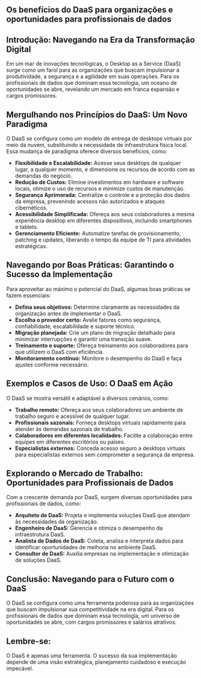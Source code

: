 ## Os benefícios do DaaS para organizações e oportunidades para profissionais de dados

## Introdução: Navegando na Era da Transformação Digital

Em um mar de inovações tecnológicas, o Desktop as a Service (DaaS) surge como um farol para as organizações que buscam impulsionar a produtividade, a segurança e a agilidade em suas operações. Para os profissionais de dados que dominam essa tecnologia, um oceano de oportunidades se abre, revelando um mercado em franca expansão e cargos promissores.

## Mergulhando nos Princípios do DaaS: Um Novo Paradigma

O DaaS se configura como um modelo de entrega de desktops virtuais por meio da nuvem, substituindo a necessidade de infraestrutura física local. Essa mudança de paradigma oferece diversos benefícios, como:

* **Flexibilidade e Escalabilidade:** Acesse seus desktops de qualquer lugar, a qualquer momento, e dimensione os recursos de acordo com as demandas do negócio.
* **Redução de Custos:** Elimine investimentos em hardware e software locais, otimize o uso de recursos e minimize custos de manutenção.
* **Segurança Aprimorada:** Centralize o controle e a proteção dos dados da empresa, prevenindo acessos não autorizados e ataques cibernéticos.
* **Acessibilidade Simplificada:** Ofereça aos seus colaboradores a mesma experiência desktop em diferentes dispositivos, incluindo smartphones e tablets.
* **Gerenciamento Eficiente:** Automatize tarefas de provisionamento, patching e updates, liberando o tempo da equipe de TI para atividades estratégicas.

## Navegando por Boas Práticas: Garantindo o Sucesso da Implementação

Para aproveitar ao máximo o potencial do DaaS, algumas boas práticas se fazem essenciais:

* **Defina seus objetivos:** Determine claramente as necessidades da organização antes de implementar o DaaS.
* **Escolha o provedor certo:** Avalie fatores como segurança, confiabilidade, escalabilidade e suporte técnico.
* **Migração planejada:** Crie um plano de migração detalhado para minimizar interrupções e garantir uma transição suave.
* **Treinamento e suporte:** Ofereça treinamento aos colaboradores para que utilizem o DaaS com eficiência.
* **Monitoramento contínuo:** Monitore o desempenho do DaaS e faça ajustes conforme necessário.

## Exemplos e Casos de Uso: O DaaS em Ação

O DaaS se mostra versátil e adaptável a diversos cenários, como:

* **Trabalho remoto:** Ofereça aos seus colaboradores um ambiente de trabalho seguro e acessível de qualquer lugar.
* **Profissionais sazonais:** Forneça desktops virtuais rapidamente para atender às demandas sazonais de trabalho.
* **Colaboradores em diferentes localidades:** Facilite a colaboração entre equipes em diferentes escritórios ou países.
* **Especialistas externos:** Conceda acesso seguro a desktops virtuais para especialistas externos sem comprometer a segurança da empresa.

## Explorando o Mercado de Trabalho: Oportunidades para Profissionais de Dados

Com a crescente demanda por DaaS, surgem diversas oportunidades para profissionais de dados, como:

* **Arquiteto de DaaS:** Projeta e implementa soluções DaaS que atendam às necessidades da organização.
* **Engenheiro de DaaS:** Gerencia e otimiza o desempenho da infraestrutura DaaS.
* **Analista de Dados de DaaS:** Coleta, analisa e interpreta dados para identificar oportunidades de melhoria no ambiente DaaS.
* **Consultor de DaaS:** Auxilia empresas na implementação e otimização de soluções DaaS.

## Conclusão: Navegando para o Futuro com o DaaS

O DaaS se configura como uma ferramenta poderosa para as organizações que buscam impulsionar sua competitividade na era digital. Para os profissionais de dados que dominam essa tecnologia, um universo de oportunidades se abre, com cargos promissores e salários atrativos.

## **Lembre-se:** 

O DaaS é apenas uma ferramenta. O sucesso da sua implementação depende de uma visão estratégica, planejamento cuidadoso e execução impecável.

